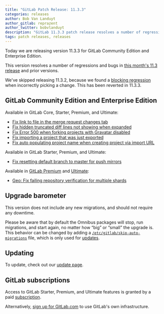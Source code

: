 ```yaml
---
title: "GitLab Patch Release: 11.3.3"
categories: releases
author: Bob Van Landuyt
author_gitlab: reprazent
author_twitter: bobvlanduyt
description: "GitLab 11.3.3 patch release resolves a number of regressions and bugs in 11.3."
tags: patch releases, releases
---
```


<!-- For detailed instructions on how to complete this, please see https://gitlab.com/gitlab-org/release/docs/blob/master/general/patch/blog-post.md -->

Today we are releasing version 11.3.3 for GitLab Community Edition and
Enterprise Edition.

This version resolves a number of regressions and bugs in
[this month's 11.3 release](/blog/2018/09/22/gitlab-11-3-released/) and
prior versions.

We've skipped releasing 11.3.2, because we found a [blocking
regression](https://gitlab.com/gitlab-org/gitlab-ce/issues/52171) when
incorrectly picking a change. This has been reverted in 11.3.3.

## GitLab Community Edition and Enterprise Edition

Available in GitLab Core, Starter, Premium, and Ultimate:

- [Fix link to file in the merge request changes tab](https://gitlab.com/gitlab-org/gitlab-ce/merge_requests/21727)
- [Fix hidden truncated diff lines not showing when expanded](https://gitlab.com/gitlab-org/gitlab-ce/merge_requests/21801)
- [Fix Error 500 when forking projects with Gravatar disabled](https://gitlab.com/gitlab-org/gitlab-ce/merge_requests/21985)
- [Fix importing a project that was just exported](https://gitlab.com/gitlab-org/gitlab-ce/merge_requests/21875)
- [Fix auto populating project name when creating project via import URL](https://gitlab.com/gitlab-org/gitlab-ce/merge_requests/21770)

Available in GitLab Starter, Premium, and Ultimate:

- [Fix resetting default branch to master for push mirrors](https://gitlab.com/gitlab-org/gitlab-ee/merge_requests/7454)

Available in [GitLab Premium](/pricing/premium/) and [Ultimate](/pricing/ultimate/):

- [Geo: Fix failing repository verification for multiple shards](https://gitlab.com/gitlab-org/gitlab-ee/merge_requests/7474)

## Upgrade barometer

This version does not include any new migrations, and should not require any
downtime.

Please be aware that by default the Omnibus packages will stop, run migrations,
and start again, no matter how “big” or “small” the upgrade is. This behavior
can be changed by adding a [`/etc/gitlab/skip-auto-migrations`](http://docs.gitlab.com/omnibus/update/README.html) file,
which is only used for [updates](https://docs.gitlab.com/omnibus/update/README.html).

## Updating

To update, check out our [update page](https://docs.gitlab.com/ee/update/patch_versions.html).

## GitLab subscriptions

Access to GitLab Starter, Premium, and Ultimate features is granted by a paid [subscription](/pricing/).

Alternatively, [sign up for GitLab.com](/pricing/#gitlab-com)
to use GitLab's own infrastructure.
